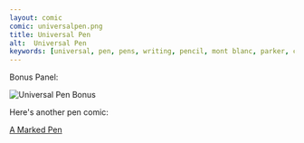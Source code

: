 ```yaml
---
layout: comic
comic: universalpen.png
title: Universal Pen
alt:  Universal Pen
keywords: [universal, pen, pens, writing, pencil, mont blanc, parker, copic, lamy, edding, drawing, wacom, invention]
---
```




Bonus Panel:

![Universal Pen Bonus](/images/universalpen_bonus.png)

Here's another pen comic:

[A Marked Pen](https://lolnein.com/2019/05/16/amarkedpen/)



